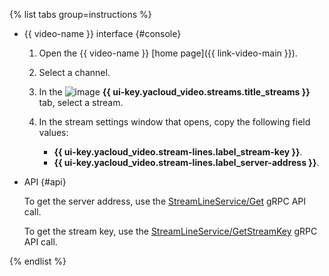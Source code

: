 {% list tabs group=instructions %}

- {{ video-name }} interface {#console}

   1. Open the {{ video-name }} [home page]({{ link-video-main }}).
   1. Select a channel.
   1. In the ![image](../../_assets/console-icons/antenna-signal.svg) **{{ ui-key.yacloud_video.streams.title_streams }}** tab, select a stream.
   1. In the stream settings window that opens, copy the following field values:

      * **{{ ui-key.yacloud_video.stream-lines.label_stream-key }}**.
      * **{{ ui-key.yacloud_video.stream-lines.label_server-address }}**.

- API {#api}

   To get the server address, use the [StreamLineService/Get](../../video/api-ref/grpc/StreamLine/get.md) gRPC API call.

   To get the stream key, use the [StreamLineService/GetStreamKey](../../video/api-ref/grpc/StreamLine/get.mdStreamKey) gRPC API call.

{% endlist %}
